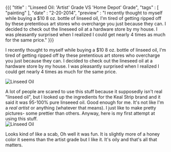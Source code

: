 {{{
    "title" : "Linseed Oil: 'Artist' Grade VS 'Home Depot' Grade",
    "tags"  : [ "painting" ],
    "date" : "2-20-2014",
    "preview"  : "I recently thought to myself while buying a $10 8 oz. bottle of linseed oil, I'm tired of getting ripped off by these pretentious art stores who overcharge you just because they can. I decided to check out the lineseed oil at a hardware store by my house. I was pleasantly surprised when I realized I could get nearly 4 times as much for the same price."
}}}

I recently thought to myself while buying a $10 8 oz. bottle of linseed oil, I'm tired of getting ripped off by these pretentious art stores who overcharge you just because they can. I decided to check out the lineseed oil at a hardware store by my house. I was pleasantly surprised when I realized I could get nearly 4 times as much for the same price.

![Linseed Oil](http://i.imgbox.com/cbYbwjmF.jpg)

A lot of people are scared to use this stuff because it supposedly isn't real "linseed oil", but I looked up the ingredients for the Keal Strip brand and it said it was 95-100% pure linseeed oil. Good enough for me. It's not like I'm a *real artist* or anything (whatever that means). I just like to make pretty pictures- some prettier than others.
Anyway, here is my first attempt at using this stuff.  
![Linseed Oil](http://t.imgbox.com/kVeaPkDu.jpg)

Looks kind of like a scab, Oh well it was fun. It is slightly more of a honey color it seems than the artist grade but I like it. It's oily and that's all that matters.


